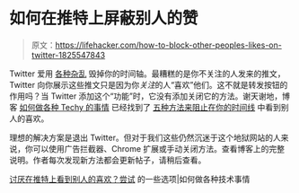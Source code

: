 # 如何在推特上屏蔽别人的赞

> 原文：<https://lifehacker.com/how-to-block-other-peoples-likes-on-twitter-1825547843>

Twitter 爱用 [各种杂乱](https://lifehacker.com/streamline-your-twitter-experience-with-this-browser-ex-1823116657) 毁掉你的时间轴。最糟糕的是你不关注的人发来的推文，Twitter 向你展示这些推文只是因为你*关注*的人“喜欢”他们。这不就是转发按钮的作用吗？当 Twitter 添加这个“功能”时，它没有添加关闭它的方法。谢天谢地，博客 [如何做各种 Techy 的事情](https://howtodotechystuff.wordpress.com/) 已经找到了 [五种方法来阻止在你的时间线](https://howtodotechystuff.wordpress.com/2017/07/27/hate-seeing-other-peoples-likes-on-twitter-some-options-to-try/) 中看到别人的喜欢。



理想的解决方案是退出 Twitter。但对于我们这些仍然沉迷于这个地狱网站的人来说，你可以使用广告拦截器、Chrome 扩展或手动关闭方法。查看博客上的完整说明。作者每次发现新方法都会更新帖子，请稍后查看。

[讨厌在推特上看到别人的喜欢？尝试](https://howtodotechystuff.wordpress.com/2017/07/27/hate-seeing-other-peoples-likes-on-twitter-some-options-to-try/) 的一些选项|如何做各种技术事情